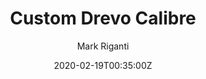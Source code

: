 ---
title: Custom Drevo Calibre
summary: Gateron Brown Switches		
description: Drevo Calibur keyboard mods, Gateron brown switches, PBT keycaps by Mark Riganti 
author: Mark Riganti  
tags:
- electro
date: "2020-02-19T00:35:00Z"


# Optional external URL for project (replaces project detail page).
external_link: "/build/kb2"

image:
  caption: Calibre Mod
  focal_point: Smart
---